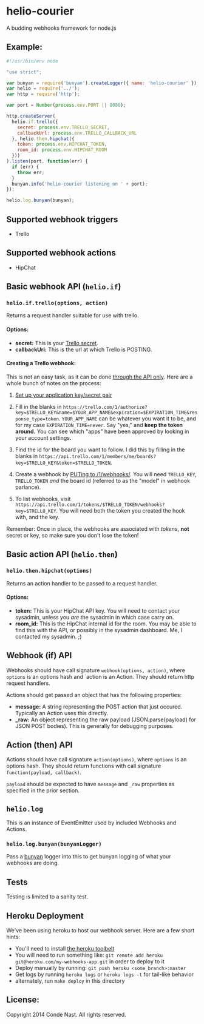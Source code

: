 # helio-courier

A budding webhooks framework for node.js

## Example:

```js
#!/usr/bin/env node

"use strict";

var bunyan = require('bunyan').createLogger({ name: 'helio-courier' });
var helio = require('../');
var http = require('http');

var port = Number(process.env.PORT || 8080);

http.createServer(
  helio.if.trello({
    secret: process.env.TRELLO_SECRET,
    callbackUrl: process.env.TRELLO_CALLBACK_URL
  }, helio.then.hipchat({
    token: process.env.HIPCHAT_TOKEN,
    room_id: process.env.HIPCHAT_ROOM
  }))
).listen(port, function(err) {
  if (err) {
    throw err;
  }
  bunyan.info('helio-courier listening on ' + port);
});

helio.log.bunyan(bunyan);
```

## Supported webhook triggers

* Trello

## Supported webhook actions

* HipChat

## Basic webhook API (`helio.if`)

### `helio.if.trello(options, action)`

Returns a request handler suitable for use with trello.

#### Options:

* **secret:** This is your [Trello secret](https://trello.com/1/appKey/generate).
* **callbackUrl:** This is the url at which Trello is POSTING.

#### Creating a Trello webhook:

This is not an easy task, as it can be done [through the API only](https://trello.com/docs/api/webhook/index.html). Here are a whole bunch of notes on the process:

1. [Set up your application key/secret pair](https://trello.com/1/appKey/generate)

2. Fill in the blanks in `https://trello.com/1/authorize?key=$TRELLO_KEY&name=$YOUR_APP_NAME&expiration=$EXPIRATION_TIME&response_type=token`. `YOUR_APP_NAME` can be whatever you want it to be, and for my case `EXPIRATION_TIME=never`. Say "yes," and **keep the token around.** You can see which "apps" have been approved by looking in your account settings.

3. Find the id for the board you want to follow. I did this by filling in the blanks in `https://api.trello.com/1/members/me/boards?key=$TRELLO_KEY&token=$TRELLO_TOKEN`.

4. Create a webhook by [PUTing to /1/webhooks/](https://trello.com/docs/api/webhook/index.html). You will need `TRELLO_KEY`, `TRELLO_TOKEN` *and* the board id (referred to as the "model" in webhook parlance).

5. To list webhooks, visit `https://api.trello.com/1/tokens/$TRELLO_TOKEN/webhooks?key=$TRELLO_KEY`. You will need both the token you created the hook with, and the key.

Remember: Once in place, the webhooks are associated with *tokens*, **not** secret or key, so make sure you don't lose the token!

## Basic action API (`helio.then`)

### `helio.then.hipchat(options)`

Returns an action handler to be passed to a request handler.

#### Options:

* **token:** This is your HipChat API key. You will need to contact your sysadmin, unless you *are* the sysadmin in which case carry on.
* **room_id:** This is the HipChat internal id for the room. You may be able to find this with the API, or possibly in the sysadmin dashboard. Me, I contacted my sysadmin. ;)

## Webhook (if) API

Webhooks should have call signature `webhook(options, action)`, where `options` is an options hash and `action is an Action. They should return http request handlers.

Actions should get passed an object that has the following properties:

* **message:** A string representing the POST action that just occured. Typically an Action uses this directly.
* **_raw:** An object representing the raw payload (JSON.parse(payload) for JSON POST bodies). This is generally for debugging purposes.

## Action (then) API

Actions should have call signature `action(options)`, where `options` is an options hash. They should return functions with call signature `function(payload, callback)`.

`payload` should be expected to have `message` and `_raw` properties as specified in the prior section.

## `helio.log`

This is an instance of EventEmitter used by included Webhooks and Actions.

### `helio.log.bunyan(bunyanLogger)`

Pass a [bunyan](https://github.com/trentm/node-bunyan) logger into this to get bunyan logging of what your webhooks are doing.

## Tests

Testing is limited to a sanity test.

## Heroku Deployment

We've been using heroku to host our webhook server. Here are a few short hints:

* You'll need to install [the heroku toolbelt](https://toolbelt.heroku.com/)
* You will need to run something like: `git remote add heroku git@heroku.com/my-webhooks-app.git` in order to deploy to it
* Deploy manually by running: `git push heroku <some_branch>:master`
* Get logs by running `heroku logs` or `heroku logs -t` for tail-like behavior
* alternately, run `make deploy` in this directory

## License:

Copyright 2014 Condè Nast. All rights reserved.

